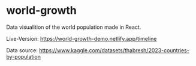 # world-growth
Data visualition of the world population made in React.

Live-Version: https://world-growth-demo.netlify.app/timeline

Data source: https://www.kaggle.com/datasets/thabresh/2023-countries-by-population
